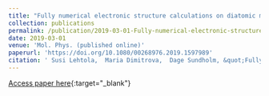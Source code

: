 ```yaml
---
title: "Fully numerical electronic structure calculations on diatomic molecules in weak to strong magnetic fields"
collection: publications
permalink: /publication/2019-03-01-Fully-numerical-electronic-structure-calculations-on-diatomic-molecules-in-weak-to-strong-magnetic-fields
date: 2019-03-01
venue: 'Mol. Phys. (published online)'
paperurl: 'https://doi.org/10.1080/00268976.2019.1597989'
citation: ' Susi Lehtola,  Maria Dimitrova,  Dage Sundholm, &quot;Fully numerical electronic structure calculations on diatomic molecules in weak to strong magnetic fields.&quot; Mol. Phys. (published online), 2019.'
---
```

[Access paper here](https://doi.org/10.1080/00268976.2019.1597989){:target="_blank"}
